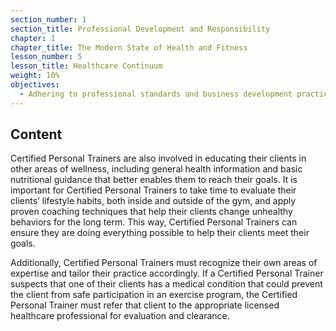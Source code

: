 ```yaml
---
section_number: 1
section_title: Professional Development and Responsibility
chapter: 1
chapter_title: The Modern State of Health and Fitness
lesson_number: 5
lesson_title: Healthcare Continuum
weight: 10%
objectives:
  - Adhering to professional standards and business development practices.
---
```


## Content
Certified Personal Trainers are also involved in educating their clients in other areas of wellness, including general health information and basic nutritional guidance that better enables them to reach their goals. It is important for Certified Personal Trainers to take time to evaluate their clients’ lifestyle habits, both inside and outside of the gym, and apply proven coaching techniques that help their clients change unhealthy behaviors for the long term. This way, Certified Personal Trainers can ensure they are doing everything possible to help their clients meet their goals.

Additionally, Certified Personal Trainers must recognize their own areas of expertise and tailor their practice accordingly. If a Certified Personal Trainer suspects that one of their clients has a medical condition that could prevent the client from safe participation in an exercise program, the Certified Personal Trainer must refer that client to the appropriate licensed healthcare professional for evaluation and clearance.